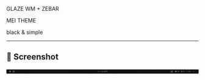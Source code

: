 GLAZE WM + ZEBAR

MEI THEME

black & simple

---

## 📸 Screenshot

![screenshot](./zebar/mei/resources/preview-image-1.png)
